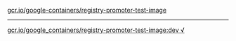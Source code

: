 [gcr.io/google-containers/registry-promoter-test-image](https://hub.docker.com/r/anjia0532/registry-promoter-test-image/tags/) 

----
[gcr.io/google_containers/registry-promoter-test-image:dev √](https://hub.docker.com/r/anjia0532/registry-promoter-test-image/tags/)

